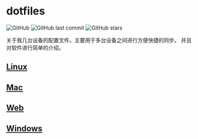 # dotfiles
![GitHub](https://img.shields.io/github/license/breathiness/dotfiles?style=flat-square&color=blue) ![GitHub last commit](https://img.shields.io/github/last-commit/breathiness/dotfiles?color=blue&style=flat-square) ![GitHub stars](https://img.shields.io/github/stars/breathiness/dotfiles?style=flat-square)

关于我几台设备的配置文件。主要用于多台设备之间进行方便快捷的同步。
并且对软件进行简单的介绍。
## [Linux](https://github.com/breathiness/dotfiles/tree/master/Linux)

## [Mac](https://github.com/breathiness/dotfiles/tree/master/Mac)

## [Web](https://github.com/breathiness/dotfiles/tree/master/Web)

## [Windows](https://github.com/breathiness/dotfiles/tree/master/Windows)